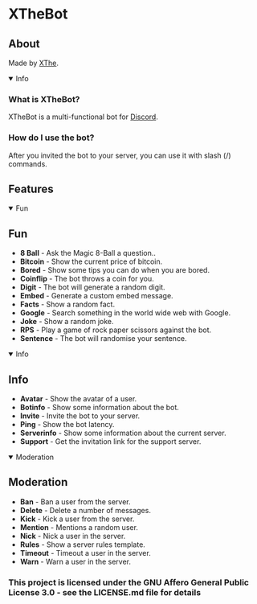 # XTheBot
## About
Made by [XThe](https://xthe.me).
<details open>
  <summary>Info</summary>

### What is XTheBot?
XTheBot is a multi-functional bot for [Discord](https://discord.com).
### How do I use the bot?
After you invited the bot to your server, you can use it with slash (/) commands.
</details>

## Features
<details open>
 <summary>Fun</summary>

## Fun
- **8 Ball** - Ask the Magic 8-Ball a question..
- **Bitcoin** - Show the current price of bitcoin.
- **Bored** - Show some tips you can do when you are bored.
- **Coinflip** - The bot throws a coin for you.
- **Digit** - The bot will generate a random digit.
- **Embed** - Generate a custom embed message.
- **Facts** - Show a random fact.
- **Google** - Search something in the world wide web with Google.
- **Joke** - Show a random joke.
- **RPS** - Play a game of rock paper scissors against the bot.
- **Sentence** - The bot will randomise your sentence.
</details>
<details open>
  <summary>Info</summary>

## Info
- **Avatar** - Show the avatar of a user.
- **Botinfo** - Show some information about the bot.
- **Invite** - Invite the bot to your server.
- **Ping** - Show the bot latency.
- **Serverinfo** - Show some information about the current server.
- **Support** - Get the invitation link for the support server.
</details>
<details open>
  <summary>Moderation</summary>

## Moderation
- **Ban** - Ban a user from the server.
- **Delete** - Delete a number of messages.
- **Kick** - Kick a user from the server.
- **Mention** - Mentions a random user.
- **Nick** - Nick a user in the server.
- **Rules** - Show a server rules template.
- **Timeout** - Timeout a user in the server.
- **Warn** - Warn a user in the server.
</details>

### This project is licensed under the GNU Affero General Public License 3.0 - see the LICENSE.md file for details

